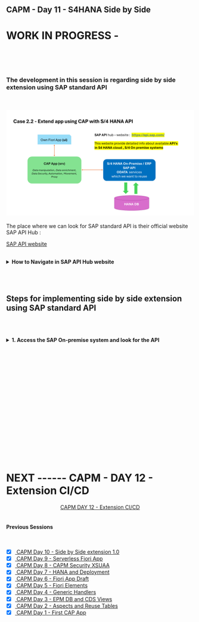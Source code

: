## CAPM - Day 11 - S4HANA Side by Side

# WORK IN PROGRESS -  

</br>
</br>
</br>

### The development in this session is regarding side by side extension using SAP standard API
</br>
</br>
<img src="./files/SAP_EXT_2.2.png" >

</br>
</br>
The place where we can look for SAP standard API is their official website SAP API Hub : </br>

[SAP API website](https://api.sap.com/) </br></br>


<details>
<summary> <b> How to Navigate in SAP API Hub website </b> </summary>
</br>
</br>

SAP API business hub is a place for documentaion of the API and details of the entity type and entity sets
</br> and what types of API available in the SAP products ODATA v2, v2, SOAP and release version details 
</br>
</br>
<img src="./files/capmd11-1.png" ></br></br>
<img src="./files/capmd11-2.png" ></br> </br>
<img src="./files/capmd11-3.png" ></br> </br>
<img src="./files/capmd11-4.png" ></br> </br>

[SAP On premise link](https://api.sap.com/products/SAPS4HANA/overview)</br> </br>

<img src="./files/capmd11-5.png" ></br> </br>
<img src="./files/capmd11-6.png" ></br> </br>
<img src="./files/capmd11-7.png" ></br> </br>
<img src="./files/capmd11-8.png" ></br> </br>
<img src="./files/capmd11-9.png" ></br> </br>
<img src="./files/capmd11-10.png" ></br> </br>
<img src="./files/capmd11-11.png" ></br> </br>
<img src="./files/capmd11-12.png" ></br> </br>
<img src="./files/capmd11-13.png" ></br> </br>

</br>
</br>
</details>

<!-- </br> </br> </br> </br> -->

</br> </br> 

## Steps for implementing side by side extension using SAP standard API 

</br> </br> 


<details>
<summary> <b>1. Access the SAP On-premise system and look for the API  </b> </summary>
</br>
</br>
<img src="./files/capmd11-14.png" ></br> </br>
<img src="./files/capmd11-15.png" ></br> </br>
<img src="./files/capmd11-16.png" ></br> </br>
<img src="./files/capmd11-17.png" ></br> </br>
<img src="./files/capmd11-18.png" ></br> </br>
<img src="./files/capmd11-19.png" ></br> </br>
<img src="./files/capmd11-20.png" ></br> </br>
<img src="./files/capmd11-21.png" ></br> </br>
<img src="./files/capmd11-22.png" ></br> </br>
<img src="./files/capmd11-23.png" ></br> </br>
<img src="./files/capmd11-24.png" ></br> </br>
<img src="./files/capmd11-25.png" ></br> </br>
<img src="./files/capmd11-26.png" ></br> </br>
<img src="./files/capmd11-27.png" ></br> </br>
<img src="./files/capmd11-28.png" ></br> </br>
<img src="./files/capmd11-29.png" ></br> </br>
<img src="./files/capmd11-30.png" ></br> </br>
</br>
</br>

</br>
</br>
</details>

<!-- 

<img src="./files/capmd11-31.png" ></br> </br>
<img src="./files/capmd11-32.png" ></br> </br>
<img src="./files/capmd11-33.png" ></br> </br>
<img src="./files/capmd11-34.png" ></br> </br>
<img src="./files/capmd11-35.png" ></br> </br>
<img src="./files/capmd11-36.png" ></br> </br>
<img src="./files/capmd11-37.png" ></br> </br>
<img src="./files/capmd11-38.png" ></br> </br>
<img src="./files/capmd11-39.png" ></br> </br>
<img src="./files/capmd11-40.png" ></br> </br>
<img src="./files/capmd11-41.png" ></br> </br>
<img src="./files/capmd11-42.png" ></br> </br>
<img src="./files/capmd11-43.png" ></br> </br>
<img src="./files/capmd11-44.png" ></br> </br>
<img src="./files/capmd11-45.png" ></br> </br>
<img src="./files/capmd11-46.png" ></br> </br>
<img src="./files/capmd11-47.png" ></br> </br>
<img src="./files/capmd11-48.png" ></br> </br>
<img src="./files/capmd11-49.png" ></br> </br>
<img src="./files/capmd11-50.png" ></br> </br>
<img src="./files/capmd11-51.png" ></br> </br>
<img src="./files/capmd11-52.png" ></br> </br>
<img src="./files/capmd11-53.png" ></br> </br>
<img src="./files/capmd11-54.png" ></br> </br>
<img src="./files/capmd11-55.png" ></br> </br>
<img src="./files/capmd11-56.png" ></br> </br>
<img src="./files/capmd11-57.png" ></br> </br>
<img src="./files/capmd11-58.png" ></br> </br>
<img src="./files/capmd11-59.png" ></br> </br>
<img src="./files/capmd11-60.png" ></br> </br>
<img src="./files/capmd11-61.png" ></br> </br>
<img src="./files/capmd11-62.png" ></br> </br>
<img src="./files/capmd11-63.png" ></br> </br>
<img src="./files/capmd11-64.png" ></br> </br>
<img src="./files/capmd11-65.png" ></br> </br>
<img src="./files/capmd11-66.png" ></br> </br>
<img src="./files/capmd11-67.png" ></br> </br>
<img src="./files/capmd11-68.png" ></br> </br>
<img src="./files/capmd11-69.png" ></br> </br>
<img src="./files/capmd11-70.png" ></br> </br>
<img src="./files/capmd11-71.png" ></br> </br>
<img src="./files/capmd11-72.png" ></br> </br>
<img src="./files/capmd11-73.png" ></br> </br>
<img src="./files/capmd11-74.png" ></br> </br>
<img src="./files/capmd11-75.png" ></br> </br>
<img src="./files/capmd11-76.png" ></br> </br>
<img src="./files/capmd11-77.png" ></br> </br>
<img src="./files/capmd11-78.png" ></br> </br>
<img src="./files/capmd11-79.png" ></br> </br>
<img src="./files/capmd11-80.png" ></br> </br>
<img src="./files/capmd11-81.png" ></br> </br>
<img src="./files/capmd11-82.png" ></br> </br>
<img src="./files/capmd11-83.png" ></br> </br>
<img src="./files/capmd11-84.png" ></br> </br>
<img src="./files/capmd11-85.png" ></br> </br>
<img src="./files/capmd11-86.png" ></br> </br>
<img src="./files/capmd11-87.png" ></br> </br>
<img src="./files/capmd11-88.png" ></br> </br>
<img src="./files/capmd11-89.png" ></br> </br>
<img src="./files/capmd11-90.png" ></br> </br>
<img src="./files/capmd11-91.png" ></br> </br>
<img src="./files/capmd11-92.png" ></br> </br>
<img src="./files/capmd11-93.png" ></br> </br>
<img src="./files/capmd11-94.png" ></br> </br>
<img src="./files/capmd11-95.png" ></br> </br>
<img src="./files/capmd11-96.png" ></br> </br>
<img src="./files/capmd11-97.png" ></br> </br>
<img src="./files/capmd11-98.png" ></br> </br>
<img src="./files/capmd11-99.png" ></br> </br>
<img src="./files/capmd11-100.png" ></br> </br>
<img src="./files/capmd11-101.png" ></br> </br>
<img src="./files/capmd11-102.png" ></br> </br>
<img src="./files/capmd11-103.png" ></br> </br>
<img src="./files/capmd11-104.png" ></br> </br>
<img src="./files/capmd11-105.png" ></br> </br>
<img src="./files/capmd11-106.png" ></br> </br>
<img src="./files/capmd11-107.png" ></br> </br>
<img src="./files/capmd11-108.png" ></br> </br>
<img src="./files/capmd11-109.png" ></br> </br>
<img src="./files/capmd11-110.png" ></br> </br>
<img src="./files/capmd11-111.png" ></br> </br>
<img src="./files/capmd11-112.png" ></br> </br>
<img src="./files/capmd11-113.png" ></br> </br>
<img src="./files/capmd11-114.png" ></br> </br>
<img src="./files/capmd11-115.png" ></br> </br>
<img src="./files/capmd11-116.png" ></br> </br>
<img src="./files/capmd11-117.png" ></br> </br>
<img src="./files/capmd11-118.png" ></br> </br>
<img src="./files/capmd11-119.png" ></br> </br>
<img src="./files/capmd11-120.png" ></br> </br>
<img src="./files/capmd11-121.png" ></br> </br>
<img src="./files/capmd11-122.png" ></br> </br>
<img src="./files/capmd11-123.png" ></br> </br>
<img src="./files/capmd11-124.png" ></br> </br>
<img src="./files/capmd11-125.png" ></br> </br>
<img src="./files/capmd11-126.png" ></br> </br>
<img src="./files/capmd11-127.png" ></br> </br>
<img src="./files/capmd11-128.png" ></br> </br>
<img src="./files/capmd11-129.png" ></br> </br>
<img src="./files/capmd11-130.png" ></br> </br>
<img src="./files/capmd11-131.png" ></br> </br>
<img src="./files/capmd11-132.png" ></br> </br>
<img src="./files/capmd11-133.png" ></br> </br>
<img src="./files/capmd11-134.png" ></br> </br>
<img src="./files/capmd11-135.png" ></br> </br>
<img src="./files/capmd11-136.png" ></br> </br>
<img src="./files/capmd11-137.png" ></br> </br>
<img src="./files/capmd11-138.png" ></br> </br>
<img src="./files/capmd11-139.png" ></br> </br>
<img src="./files/capmd11-140.png" ></br> </br>
<img src="./files/capmd11-141.png" ></br> </br>
<img src="./files/capmd11-142.png" ></br> </br>
<img src="./files/capmd11-143.png" ></br> </br>
<img src="./files/capmd11-144.png" ></br> </br>
<img src="./files/capmd11-145.png" ></br> </br>
<img src="./files/capmd11-146.png" ></br> </br>
<img src="./files/capmd11-147.png" ></br> </br>
<img src="./files/capmd11-148.png" ></br> </br>
<img src="./files/capmd11-149.png" ></br> </br>
<img src="./files/capmd11-150.png" ></br> </br>
<img src="./files/capmd11-151.png" ></br> </br>
<img src="./files/capmd11-152.png" ></br> </br>
<img src="./files/capmd11-153.png" ></br> </br>
<img src="./files/capmd11-154.png" ></br> </br>
<img src="./files/capmd11-155.png" ></br> </br>
<img src="./files/capmd11-156.png" ></br> </br>
<img src="./files/capmd11-157.png" ></br> </br>
<img src="./files/capmd11-158.png" ></br> </br>
<img src="./files/capmd11-159.png" ></br> </br>
<img src="./files/capmd11-160.png" ></br> </br>
<img src="./files/capmd11-161.png" ></br> </br>
<img src="./files/capmd11-162.png" ></br> </br>
<img src="./files/capmd11-163.png" ></br> </br>
<img src="./files/capmd11-164.png" ></br> </br>
<img src="./files/capmd11-165.png" ></br> </br>
<img src="./files/capmd11-166.png" ></br> </br>
<img src="./files/capmd11-167.png" ></br> </br>
<img src="./files/capmd11-168.png" ></br> </br>
<img src="./files/capmd11-169.png" ></br> </br>
<img src="./files/capmd11-170.png" ></br> </br>
<img src="./files/capmd11-171.png" ></br> </br>
<img src="./files/capmd11-172.png" ></br> </br>
<img src="./files/capmd11-173.png" ></br> </br>
<img src="./files/capmd11-174.png" ></br> </br>
<img src="./files/capmd11-175.png" ></br> </br>
<img src="./files/capmd11-176.png" ></br> </br>
<img src="./files/capmd11-177.png" ></br> </br>
<img src="./files/capmd11-178.png" ></br> </br>
<img src="./files/capmd11-179.png" ></br> </br>
<img src="./files/capmd11-180.png" ></br> </br>
<img src="./files/capmd11-181.png" ></br> </br>
<img src="./files/capmd11-182.png" ></br> </br>
<img src="./files/capmd11-183.png" ></br> </br>
<img src="./files/capmd11-184.png" ></br> </br>
<img src="./files/capmd11-185.png" ></br> </br>
<img src="./files/capmd11-186.png" ></br> </br>
<img src="./files/capmd11-187.png" ></br> </br>
<img src="./files/capmd11-188.png" ></br> </br>
<img src="./files/capmd11-189.png" ></br> </br>
<img src="./files/capmd11-190.png" ></br> </br>
<img src="./files/capmd11-191.png" ></br> </br>
<img src="./files/capmd11-192.png" ></br> </br>
<img src="./files/capmd11-193.png" ></br> </br>
<img src="./files/capmd11-194.png" ></br> </br>
<img src="./files/capmd11-195.png" ></br> </br>
<img src="./files/capmd11-196.png" ></br> </br>
<img src="./files/capmd11-197.png" ></br> </br>
<img src="./files/capmd11-198.png" ></br> </br>
<img src="./files/capmd11-199.png" ></br> </br>
<img src="./files/capmd11-200.png" ></br> </br> -->






<!--

</br>
</br>

``` cds 
	


``` 

</br>
</br>
<img src="./files/capmd11-1.png" >
</br>
</br>

## MyService.js 
</br>
</br>

```js



```
</br>
<img src="./files/capmd11-2.png" >
</br>
</br>



<details>
<summary> <b> ALL CODE CHANGES - TODAY SESSION </b> </summary>
</br>
</br>

</br>
</br>

</br>
</br>
</details>


-->

</br>
</br>
</br>
</br>
</br>
</br>
</br>
</br>
</br>
</br>


</br>
</br>
</br>
</br>
</br>
</br>
</br>
</br>

# NEXT ------ CAPM - DAY 12 - Extension CI/CD

<p align="center"> 
<a href="https://github.com/Octavius-Dante/Tetra_Proxima/tree/main/CAPM-DAY-12"> CAPM DAY 12 - Extension CI/CD</a> 
	
</br>
</br>

#### Previous Sessions
</br>
<!--
- [x] <a href="https://github.com/Octavius-Dante/Tetra_Proxima/tree/main/CAPM-DAY-12"> CAPM Day 12 - Extension CI CD</a>
- [x] <a href="https://github.com/Octavius-Dante/Tetra_Proxima/tree/main/CAPM-DAY-11"> CAPM Day 11 - Side by Side extension 2.0</a>
-->


- [x] <a href="https://github.com/Octavius-Dante/Tetra_Proxima/tree/main/CAPM-DAY-10"> CAPM Day 10 - Side by Side extension 1.0</a>
- [x] <a href="https://github.com/Octavius-Dante/Tetra_Proxima/tree/main/CAPM-DAY-9"> CAPM Day 9 - Serverless Fiori App</a>
- [x] <a href="https://github.com/Octavius-Dante/Tetra_Proxima/tree/main/CAPM-DAY-8"> CAPM Day 8 - CAPM Security XSUAA</a>
- [x] <a href="https://github.com/Octavius-Dante/Tetra_Proxima/tree/main/CAPM-DAY-7"> CAPM Day 7 - HANA and Deployment</a>
- [x] <a href="https://github.com/Octavius-Dante/Tetra_Proxima/tree/main/CAPM-DAY-6"> CAPM Day 6 - Fiori App Draft</a>
- [x] <a href="https://github.com/Octavius-Dante/Tetra_Proxima/tree/main/CAPM-DAY-5"> CAPM Day 5 - Fiori Elements</a>
- [x] <a href="https://github.com/Octavius-Dante/Tetra_Proxima/tree/main/CAPM-DAY-4"> CAPM Day 4 - Generic Handlers</a>
- [x] <a href="https://github.com/Octavius-Dante/Tetra_Proxima/tree/main/CAPM-DAY-3"> CAPM Day 3 - EPM DB and CDS Views</a>
- [x] <a href="https://github.com/Octavius-Dante/Tetra_Proxima/tree/main/CAPM-DAY-2"> CAPM Day 2 - Aspects and Reuse Tables</a>
- [x] <a href="https://github.com/Octavius-Dante/Tetra_Proxima/tree/main/CAPM-DAY-1"> CAPM Day 1 - First CAP App </a>

</br>
</br>

</p>
